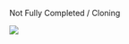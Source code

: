 <div>
  <p> Not Fully Completed / Cloning</p>
</div>

<div> 
  <img src="https://img.etimg.com/photo/msid-83934647/Acko.jpg"/>
  </div>
